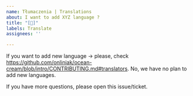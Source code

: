 ```yaml
---
name: Tłumaczenia | Translations
about: I want to add XYZ language ?
title: "[🎌]"
labels: Translate
assignees: ''

---
```

If you want to add new language → please, check https://github.com/onliniak/ocean-cream/blob/intro/CONTRIBUTING.md#translators.
No, we have no plan to add new languages. 

If you have more questions, please open this issue/ticket.
